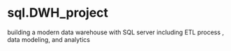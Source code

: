 # sql.DWH_project
building a modern data warehouse with SQL server including ETL process , data modeling, and analytics
